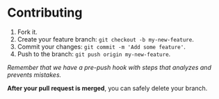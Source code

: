 # Contributing

1. Fork it.
2. Create your feature branch: `git checkout -b my-new-feature`.
3. Commit your changes: `git commit -m 'Add some feature'`.
4. Push to the branch: `git push origin my-new-feature`.

*Remember that we have a pre-push hook with steps that analyzes and prevents mistakes.*

**After your pull request is merged**, you can safely delete your branch.
